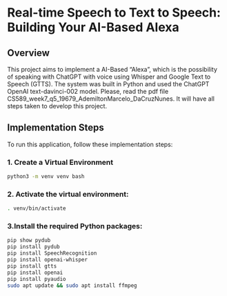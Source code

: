 # Real-time Speech to Text to Speech: Building Your AI-Based Alexa
## Overview
This project aims to implement a AI-Based “Alexa”, which is the possibility of speaking with ChatGPT with voice using Whisper and Google Text to Speech (GTTS).
The system was built in Python and used the ChatGPT OpenAI text-davinci-002 model.
Please, read the pdf file CS589_week7_q5_19679_AdemiltonMarcelo_DaCruzNunes. It will have all steps taken to develop this project.

## Implementation Steps

To run this application, follow these implementation steps:

### 1. Create a Virtual Environment

```bash
python3 -m venv venv bash
```

### 2. Activate the virtual environment:
```bash
. venv/bin/activate
```

### 3.Install the required Python packages:
```bash
pip show pydub 
pip install pydub
pip install SpeechRecognition
pip install openai-whisper
pip install gtts
pip install openai
pip install pyaudio
sudo apt update && sudo apt install ffmpeg
```
